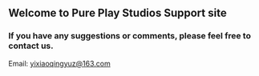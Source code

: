## Welcome to Pure Play Studios Support site

### If you have any suggestions or comments, please feel free to contact us.
Email: yixiaoqingyuz@163.com       
